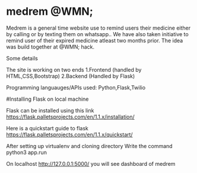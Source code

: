 # medrem @WMN;
Medrem is a general time website use to remind users their medicine either by calling or by texting them on whatsapp.. We have also taken initiative to remind user of their expired medicine atleast two months prior. The idea was build together at @WMN; hack.

Some details

The site is working on two ends
1.Frontend (handled by HTML,CSS,Bootstrap)
2.Backend (Handled by Flask)

Programming languauges/APIs used:
Python,Flask,Twilio

#Installing Flask on local machine

Flask can be installed using this link https://flask.palletsprojects.com/en/1.1.x/installation/

Here is a quickstart guide to flask https://flask.palletsprojects.com/en/1.1.x/quickstart/

After setting up virtualenv and cloning directory Write the command python3 app.run

On localhost http://127.0.0.1:5000/ you will see dashboard of medrem



